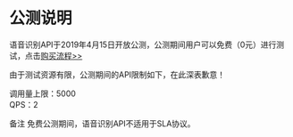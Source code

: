 # 公测说明

语音识别API于2019年4月15日开放公测，公测期间用户可以免费（0元）进行测试，点击[购买流程>>](https://neuhub.jd.com/ai/api/speech/asr)

由于测试资源有限，公测期间的API限制如下，在此深表歉意！

调用量上限：5000  
QPS：2

备注
免费公测期间，语音识别API不适用于SLA协议。
